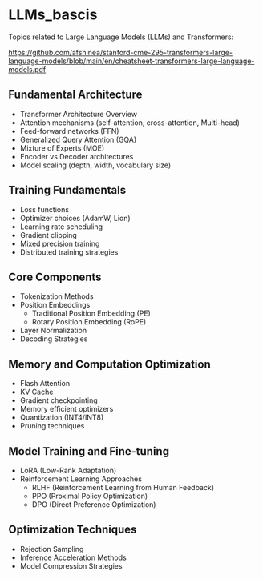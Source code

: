 # LLMs_bascis

Topics related to Large Language Models (LLMs) and Transformers:

https://github.com/afshinea/stanford-cme-295-transformers-large-language-models/blob/main/en/cheatsheet-transformers-large-language-models.pdf

## Fundamental Architecture

* Transformer Architecture Overview
* Attention mechanisms (self-attention, cross-attention, Multi-head)
* Feed-forward networks (FFN)
* Generalized Query Attention (GQA)
* Mixture of Experts (MOE)
* Encoder vs Decoder architectures
* Model scaling (depth, width, vocabulary size)

## Training Fundamentals
* Loss functions
* Optimizer choices (AdamW, Lion)
* Learning rate scheduling
* Gradient clipping
* Mixed precision training
* Distributed training strategies

## Core Components

* Tokenization Methods
* Position Embeddings
  + Traditional Position Embedding (PE)
  + Rotary Position Embedding (RoPE)
* Layer Normalization
* Decoding Strategies

## Memory and Computation Optimization
* Flash Attention
* KV Cache
* Gradient checkpointing
* Memory efficient optimizers
* Quantization (INT4/INT8)
* Pruning techniques

## Model Training and Fine-tuning
* LoRA (Low-Rank Adaptation)
* Reinforcement Learning Approaches
  + RLHF (Reinforcement Learning from Human Feedback)
  + PPO (Proximal Policy Optimization)
  + DPO (Direct Preference Optimization)

## Optimization Techniques

* Rejection Sampling
* Inference Acceleration Methods
* Model Compression Strategies
  

